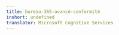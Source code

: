 ```yaml
---
title: bureau-365-avancé-conformité
inshort: undefined
translator: Microsoft Cognitive Services
---
```




